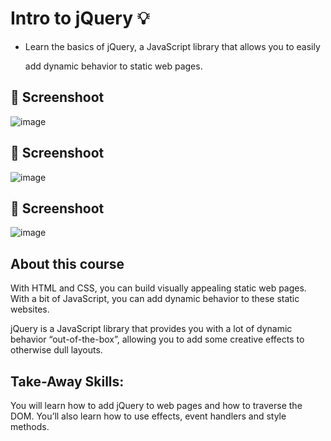 # Intro to jQuery :bulb:
- Learn the basics of jQuery, a JavaScript library that allows you to easily
  
   add dynamic behavior to static web pages.
  
## 📸  Screenshoot
![image](https://github.com/Hager-elhwarii/Intro-to-jQuery/assets/80959882/3db059da-9f01-43b7-a34e-b29c9c26099b)

## 📸  Screenshoot
![image](https://github.com/Hager-elhwarii/Intro-to-jQuery/assets/80959882/b9380960-d2ec-4e2a-ba6c-d96b69b544d2)


## 📸  Screenshoot
![image](https://github.com/Hager-elhwarii/Intro-to-jQuery/assets/80959882/a81e590f-2872-4b17-a7f1-1c5846cacaf4)


## About this course
With HTML and CSS, you can build visually appealing static web pages. With a bit of JavaScript, you can add dynamic behavior to these static websites.

jQuery is a JavaScript library that provides you with a lot of dynamic behavior “out-of-the-box”, allowing you to add some creative effects to otherwise dull layouts.

## Take-Away Skills:
You will learn how to add jQuery to web pages and how to traverse the DOM. You’ll also learn how to use effects, event handlers and style methods.

